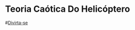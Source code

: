 # Teoria Caótica Do Helicóptero

#<a href="https://cdn.rawgit.com/JulianoEngineer/TeoriaCaoticaDoHelicoptero/master/index.html" target="_blank">Divirta-se</a>
